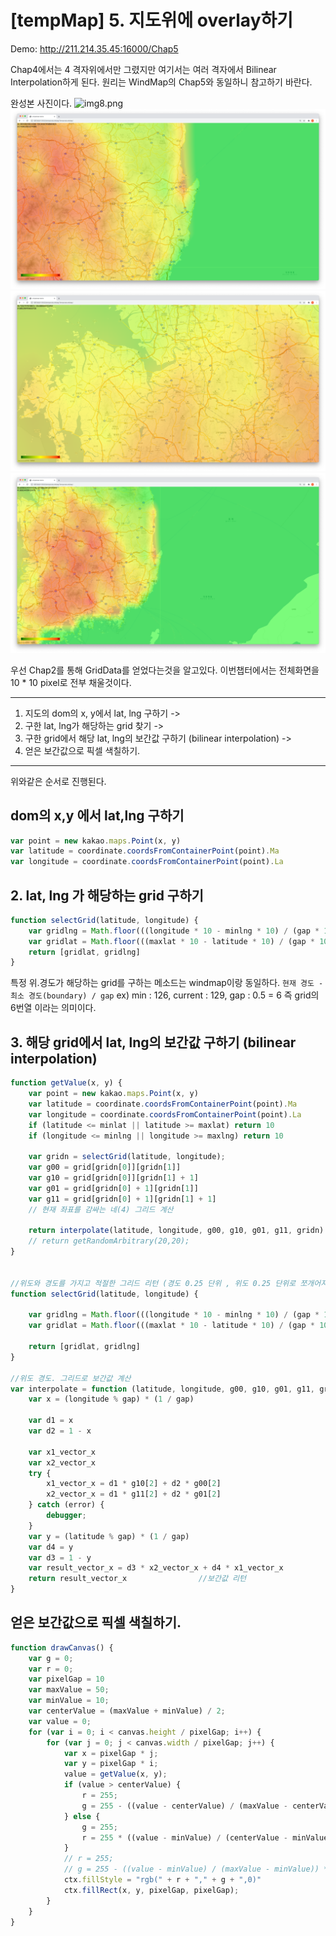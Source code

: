 # [tempMap] 5. 지도위에 overlay하기


Demo: http://211.214.35.45:16000/Chap5

Chap4에서는 4 격자위에서만 그렸지만 여기서는 여러 격자에서 Bilinear Interpolation하게 된다. 원리는 WindMap의 Chap5와 동일하니 참고하기 바란다.

완성본 사진이다.
![img8.png](../Image/img8.png)
![img9.png](../Image/img9.png)
![img10.png](../Image/img10.png)
![img11.png](../Image/img11.png)

우선 Chap2를 통해 GridData를 얻었다는것을 알고있다.
이번챕터에서는 전체화면을 10 * 10 pixel로 전부 채울것이다.

---
1. 지도의 dom의 x, y에서 lat, lng 구하기
->
2. 구한 lat, lng가 해당하는 grid 찾기
->
3. 구한 grid에서 해당 lat, lng의 보간값 구하기 (bilinear interpolation)
->
4. 얻은 보간값으로 픽셀 색칠하기.
---
위와같은 순서로 진행된다.






## dom의 x,y 에서 lat,lng 구하기
```javascript
var point = new kakao.maps.Point(x, y)
var latitude = coordinate.coordsFromContainerPoint(point).Ma
var longitude = coordinate.coordsFromContainerPoint(point).La
```


## 2. lat, lng 가 해당하는 grid 구하기
```javascript
function selectGrid(latitude, longitude) {
    var gridlng = Math.floor(((longitude * 10 - minlng * 10) / (gap * 10)));		//계산을 위해 10을 곱함
    var gridlat = Math.floor(((maxlat * 10 - latitude * 10) / (gap * 10)));
    return [gridlat, gridlng]
}
```
특정 위.경도가 해당하는 grid를 구하는 메소드는 windmap이랑 동일하다.
`현재 경도 - 최소 경도(boundary) / gap`
ex) min : 126, current : 129, gap : 0.5 = 6
즉 grid의 6번열 이라는 의미이다.

## 3. 해당 grid에서 lat, lng의 보간값 구하기 (bilinear interpolation)
```javascript
function getValue(x, y) {
    var point = new kakao.maps.Point(x, y)
    var latitude = coordinate.coordsFromContainerPoint(point).Ma
    var longitude = coordinate.coordsFromContainerPoint(point).La
    if (latitude <= minlat || latitude >= maxlat) return 10 
    if (longitude <= minlng || longitude >= maxlng) return 10

    var gridn = selectGrid(latitude, longitude);                            // 현재 벡터에서 그리드 계산
    var g00 = grid[gridn[0]][gridn[1]]
    var g10 = grid[gridn[0]][gridn[1] + 1]
    var g01 = grid[gridn[0] + 1][gridn[1]]
    var g11 = grid[gridn[0] + 1][gridn[1] + 1]
    // 현재 좌표를 감싸는 네(4) 그리드 계산

    return interpolate(latitude, longitude, g00, g10, g01, g11, gridn)
    // return getRandomArbitrary(20,20);
}


//위도와 경도를 가지고 적절한 그리드 리턴 (경도 0.25 단위 , 위도 0.25 단위로 쪼개어져 있음.)
function selectGrid(latitude, longitude) {

    var gridlng = Math.floor(((longitude * 10 - minlng * 10) / (gap * 10)))
    var gridlat = Math.floor(((maxlat * 10 - latitude * 10) / (gap * 10)))

    return [gridlat, gridlng]
}

//위도 경도. 그리드로 보간값 계산
var interpolate = function (latitude, longitude, g00, g10, g01, g11, gridn) {
    var x = (longitude % gap) * (1 / gap)

    var d1 = x
    var d2 = 1 - x

    var x1_vector_x
    var x2_vector_x
    try {
        x1_vector_x = d1 * g10[2] + d2 * g00[2]
        x2_vector_x = d1 * g11[2] + d2 * g01[2]
    } catch (error) {
        debugger;
    }
    var y = (latitude % gap) * (1 / gap)
    var d4 = y
    var d3 = 1 - y
    var result_vector_x = d3 * x2_vector_x + d4 * x1_vector_x
    return result_vector_x                //보간값 리턴
}
```


## 얻은 보간값으로 픽셀 색칠하기.
```javascript
function drawCanvas() {
    var g = 0;
    var r = 0;
    var pixelGap = 10
    var maxValue = 50;
    var minValue = 10;
    var centerValue = (maxValue + minValue) / 2;
    var value = 0;
    for (var i = 0; i < canvas.height / pixelGap; i++) {
        for (var j = 0; j < canvas.width / pixelGap; j++) {
            var x = pixelGap * j;
            var y = pixelGap * i;
            value = getValue(x, y);
            if (value > centerValue) {
                r = 255;
                g = 255 - ((value - centerValue) / (maxValue - centerValue)) * 255
            } else {
                g = 255;
                r = 255 * ((value - minValue) / (centerValue - minValue))
            }
            // r = 255;
            // g = 255 - ((value - minValue) / (maxValue - minValue)) * 255
            ctx.fillStyle = "rgb(" + r + "," + g + ",0)"
            ctx.fillRect(x, y, pixelGap, pixelGap);
        }
    }
}
```



